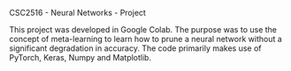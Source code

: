 CSC2516 - Neural Networks - Project

This project was developed in Google Colab. The purpose was to use the concept of meta-learning to learn how to prune a neural network without a significant degradation in accuracy. The code primarily makes use of PyTorch, Keras, Numpy and Matplotlib.
